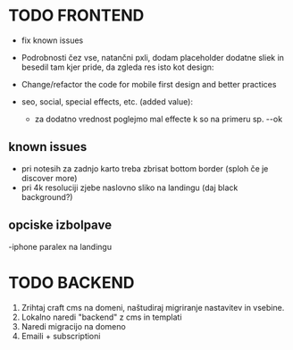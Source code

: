 # TODO FRONTEND

- fix known issues

- Podrobnosti čez vse, natančni pxli, dodam placeholder dodatne sliek in besedil tam kjer pride, da zgleda res isto kot design:

- Change/refactor the code for mobile first design and better practices

- seo, social, special effects, etc. (added value):
    - za dodatno vrednost poglejmo mal effecte k so na primeru sp. --ok


## known issues

- pri notesih za zadnjo karto treba zbrisat bottom border (sploh če je discover more)
- pri 4k resoluciji zjebe naslovno sliko na landingu (daj black background?)

## opciske izbolpave

-iphone paralex na landingu

# TODO BACKEND

1. Zrihtaj craft cms na domeni, naštudiraj migriranje nastavitev in vsebine. 
2. Lokalno naredi "backend" z cms in templati
3. Naredi migracijo na domeno
4. Emaili + subscriptioni
